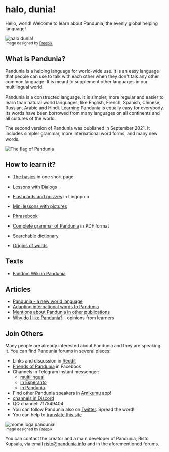 # halo, dunia!

Hello, world!
Welcome to learn about Pandunia, the evenly global helping language!

![](http://www.pandunia.info/grafe/halo_dunia.png "halo dunia!")  
<small>Image designed by [Freepik](http://www.freepik.com)</small>

## What is Pandunia?

Pandunia is a helping language for world-wide use.
It is an easy language that people can use to talk with each other
when they don't talk any other common language.
It is meant to supplement other languages in our multilingual world.

Pandunia is a constructed language.
It is simpler, more regular and easier to learn than natural world languages,
like English, French, Spanish, Chinese, Russian, Arabic and Hindi.
Learning Pandunia is equally easy for everybody.
Its words have been borrowed from many languages on all continents and all cultures of the world.

The second version of Pandunia was published in September 2021.
It includes simpler grammar, more international word forms, and many new words.

![](http://www.pandunia.info/bandir/bandir.png "The flag of Pandunia")

## How to learn it?

- [The basics](baze.md) in one short page
- [Lessons with Dialogs](201_shula.md)
- [Flashcards and quizzes](https://lingopolo.org/pandunia/) in Lingopolo
- [Mini lessons with pictures](http://www.pandunia.info/pandunia/mini_darse.html)
- [Phrasebook](200_baze_jumla.md)
- [Complete grammar of Pandunia](pan.pdf) in PDF format

- [Searchable dictionary](tiddly.html)
- [Origins of words](leksaslia.md)


## Texts

- [Fandom Wiki in Pandunia](https://pandunia.fandom.com/)

## Articles

- [Pandunia - a new world language](001_dunia_basha.md)
- [Adapting international words to Pandunia](403_loga_hapu.md)
- [Mentions about Pandunia in other publications](makal_tema_pandunia.md)
- [Why do I like Pandunia?](http://www.pandunia.info/makal/Why_do_I_like_Pandunia.pdf) - opinions from learners

## Join Others

Many people are already interested about Pandunia and they are speaking it.
You can find Pandunia forums in several places:

- Links and discussion in [Reddit](https://www.reddit.com/r/pandunia/)
- [Friends of Pandunia](http://www.facebook.com/groups/pandunia) in Facebook
- Channels in Telegram instant messenger:
    * [multilingual](https://t.me/joinchat/AAAAAEPVsifmS6xRLAlxVA)
    * [in Esperanto](https://pandunia.telegramo.org/)
    * [in Pandunia](https://t.me/joinchat/AAAAAENlKqzlMtGkrmf5rg).
- Find other Pandunia speakers in [Amikumu](https://amikumu.com/) app!
- [channels in Discord](https://discord.gg/FWavWeG)
- QQ channel: 717549404
- You can follow Pandunia also on [Twitter](https://twitter.com/pandunia_).
  Spread the word!
- You can help to [translate this site](tarja_netoloke.md)

![](http://www.pandunia.info/grafe/mome_loga_pandunia.png "mome loga pandunia!")  
<small>Image designed by [Freepik](http://www.freepik.com)</small>

You can contact the creator and a main developer of Pandunia, Risto Kupsala, via email
[risto@pandunia.info](mailto:risto@pandunia.info) and in the aforementioned forums.

